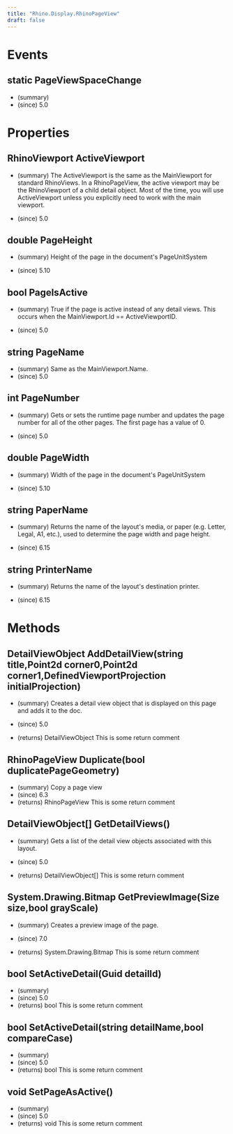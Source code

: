 ```yaml
---
title: "Rhino.Display.RhinoPageView"
draft: false
---
```


# Events
## static PageViewSpaceChange
- (summary) 
- (since) 5.0
# Properties
## RhinoViewport ActiveViewport
- (summary) 
     The ActiveViewport is the same as the MainViewport for standard RhinoViews. In
     a RhinoPageView, the active viewport may be the RhinoViewport of a child detail object.
     Most of the time, you will use ActiveViewport unless you explicitly need to work with
     the main viewport.
     
- (since) 5.0
## double PageHeight
- (summary) 
     Height of the page in the document's PageUnitSystem
     
- (since) 5.10
## bool PageIsActive
- (summary) 
     True if the page is active instead of any detail views. This occurs
     when the MainViewport.Id == ActiveViewportID.
     
- (since) 5.0
## string PageName
- (summary) Same as the MainViewport.Name.
- (since) 5.0
## int PageNumber
- (summary) 
     Gets or sets the runtime page number and updates the page number for all
     of the other pages. The first page has a value of 0.
     
- (since) 5.0
## double PageWidth
- (summary) 
     Width of the page in the document's PageUnitSystem
     
- (since) 5.10
## string PaperName
- (summary) 
     Returns the name of the layout's media, or paper (e.g. Letter, Legal, A1, etc.),
     used to determine the page width and page height.
     
- (since) 6.15
## string PrinterName
- (summary) 
     Returns the name of the layout's destination printer.
     
- (since) 6.15
# Methods
## DetailViewObject AddDetailView(string title,Point2d corner0,Point2d corner1,DefinedViewportProjection initialProjection)
- (summary) 
     Creates a detail view object that is displayed on this page and adds it to the doc.
     
- (since) 5.0
- (returns) DetailViewObject This is some return comment
## RhinoPageView Duplicate(bool duplicatePageGeometry)
- (summary)  Copy a page view 
- (since) 6.3
- (returns) RhinoPageView This is some return comment
## DetailViewObject[] GetDetailViews()
- (summary) 
     Gets a list of the detail view objects associated with this layout.
     
- (since) 5.0
- (returns) DetailViewObject[] This is some return comment
## System.Drawing.Bitmap GetPreviewImage(Size size,bool grayScale)
- (summary) 
     Creates a preview image of the page.
     
- (since) 7.0
- (returns) System.Drawing.Bitmap This is some return comment
## bool SetActiveDetail(Guid detailId)
- (summary) 
- (since) 5.0
- (returns) bool This is some return comment
## bool SetActiveDetail(string detailName,bool compareCase)
- (summary) 
- (since) 5.0
- (returns) bool This is some return comment
## void SetPageAsActive()
- (summary) 
- (since) 5.0
- (returns) void This is some return comment
